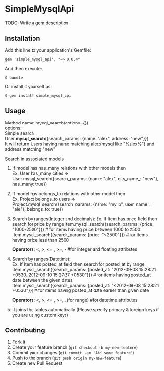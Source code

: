 # SimpleMysqlApi

TODO: Write a gem description

## Installation

Add this line to your application's Gemfile:

    gem 'simple_mysql_api', "~> 0.0.4"

And then execute:

    $ bundle

Or install it yourself as:

    $ gem install simple_mysql_api

## Usage

Method name: mysql_search(options={})<br/>
options:<br/>
Simple search<br/>
    User.<b>mysql_search</b>({search_params: {name: "alex", address: "new"}})<br/>
    It will return Users having name matching alex:(mysql like "%alex%") and address matching "new"
    
Search in associated models<br/>
 1. If model has has_many relations with other models then<br/>
    Ex. User has_many cities =><br/>
    User.mysql_search({search_params: {name: "alex", city_name_: "new"}, has_many: true})<br/>
 2. If model has belongs_to relations with other model then<br/>
    Ex. Project belongs_to users =><br/>
    Project.mysql_search({search_params: {name: "my_p", user_name_: "ale"}, belongs_to: true})<br/>
 3. Search by ranges(Integer and decimals):
    Ex. If Item has price field then search for price by range
    Item.mysql_search({search_params: {price: "1000-2500"}}) # for items having price between 1000 to 2500
    Item.mysql_search({search_params: {price: "&lt;2500"}}) # for items having price less than 2500
    
    <b>Operators:</b> &lt;, &gt;, &lt;= , &gt;=, - #for integer and floating attributes   
 4. Search by ranges(Datetime):<br/>
     Ex. If Item has posted_at field then search for posted_at by range<br/>
     Item.mysql_search({search_params: {posted_at: "2012-09-08 15:28:21 +0530..2012-09-10 15:27:27 +0530"}}) # for items having posted_at date between the given dates<br/>
     Item.mysql_search({search_params: {posted_at: "&lt;2012-09-08 15:28:21 +0530"}}) # for items having posted_at date earlier than given date<br/>
     
     <b>Operators:</b> &lt;, &gt;, &lt;= , &gt;=, ..(for range) #for datetime attributes<br/>
 3. It joins the tables automatically (Please specify primary & foreign keys if you are using custom keys)<br/>
 

## Contributing

1. Fork it
2. Create your feature branch (`git checkout -b my-new-feature`)
3. Commit your changes (`git commit -am 'Add some feature'`)
4. Push to the branch (`git push origin my-new-feature`)
5. Create new Pull Request

